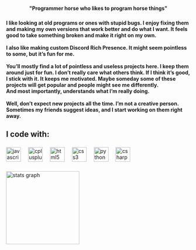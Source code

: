 <h4 align="center">"Programmer horse who likes to program horse things"</h4>

###

<h4 align="left">I like looking at old programs or ones with stupid bugs. I enjoy fixing them and making my own versions that work better and do what I want. It feels good to take something broken and make it right on my own.<br><br>I also like making custom Discord Rich Presence. It might seem pointless to some, but it’s fun for me.<br><br>You’ll mostly find a lot of pointless and useless projects here. I keep them around just for fun. I don’t really care what others think. If I think it’s good, I stick with it. It keeps me motivated. Maybe someday some of these projects will get popular and people might see me differently.<br>And most importantly, understands what I’m really doing.<br><br>Well, don’t expect new projects all the time. I’m not a creative person. Sometimes my friends suggest ideas, and I start working on them right away.</h4>

###

<h2 align="left">I code with:</h2>

###

<div align="left">
  <img src="https://cdn.jsdelivr.net/gh/devicons/devicon/icons/javascript/javascript-original.svg" height="40" alt="javascript logo"  />
  <img width="12" />
  <img src="https://cdn.jsdelivr.net/gh/devicons/devicon/icons/cplusplus/cplusplus-original.svg" height="40" alt="cplusplus logo"  />
  <img width="12" />
  <img src="https://cdn.jsdelivr.net/gh/devicons/devicon/icons/html5/html5-original.svg" height="40" alt="html5 logo"  />
  <img width="12" />
  <img src="https://cdn.jsdelivr.net/gh/devicons/devicon/icons/css3/css3-original.svg" height="40" alt="css3 logo"  />
  <img width="12" />
  <img src="https://cdn.jsdelivr.net/gh/devicons/devicon/icons/python/python-original.svg" height="40" alt="python logo"  />
  <img width="12" />
  <img src="https://cdn.jsdelivr.net/gh/devicons/devicon/icons/csharp/csharp-original.svg" height="40" alt="csharp logo"  />
</div>

###

<div align="left">
  <img src="https://github-readme-stats.vercel.app/api?username=Mayo525&hide_title=false&hide_rank=false&show_icons=true&include_all_commits=true&count_private=true&disable_animations=false&theme=dracula&locale=en&hide_border=false&order=1" height="200" alt="stats graph"  />
</div>

###
